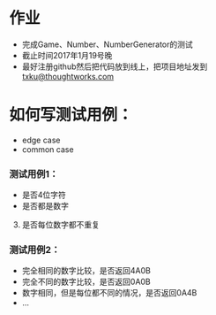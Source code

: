 # 作业
- 完成Game、Number、NumberGenerator的测试
- 截止时间2017年1月19号晚
- 最好注册github然后把代码放到线上，把项目地址发到 txku@thoughtworks.com

# 如何写测试用例：
- edge case
- common case

### 测试用例1：
- 是否4位字符
- 是否都是数字
3. 是否每位数字都不重复

### 测试用例2：
- 完全相同的数字比较，是否返回4A0B
- 完全不同的数字比较，是否返回0A0B
- 数字相同，但是每位都不同的情况，是否返回0A4B
- ...

